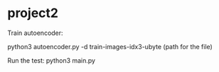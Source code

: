 # project2

Train autoencoder:

python3 autoencoder.py -d train-images-idx3-ubyte (path for the file)

Run the test:
python3 main.py
